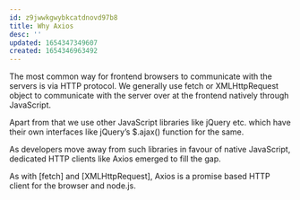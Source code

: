 ```yaml
---
id: z9jwwkgwybkcatdnovd97b8
title: Why Axios
desc: ''
updated: 1654347349607
created: 1654346963492
---
```


The most common way for frontend browsers to communicate with the servers is via HTTP protocol. We generally use fetch or XMLHttpRequest object to communicate with the server over at the frontend natively through JavaScript.

Apart from that we use other JavaScript libraries like jQuery etc. which have their own interfaces like jQuery’s $.ajax() function for the same.

As developers move away from such libraries in favour of native JavaScript, dedicated HTTP clients like Axios emerged to fill the gap.

As with [fetch] and [XMLHttpRequest], Axios is a promise based HTTP client for the browser and node.js.
